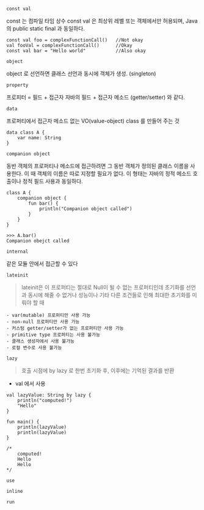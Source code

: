 `const val`

const 는 컴파일 타임 상수
const val 은 최상위 레벨 또는 객체에서만 허용되며, Java의 public static final 과 동일하다.

```
const val foo = complexFunctionCall()   //Not okay
val fooVal = complexFunctionCall()      //Okay
const val bar = "Hello world"           //Also okay
```

`object`

object 로 선언하면 클래스 선언과 동시에 객체가 생성. (singleton)

`property`

프로피터 = 필드 + 접근자
자바의 필드 + 접근자 메소드 (getter/setter) 와 같다.

`data`

프로퍼티에서 접근자 메소드 없는 VO(value-object) class 를  만들어 주는 것
```
data class A {
    var name: String
}
```

`companion object`

동반 객체의 프로퍼티나 메소드에 접근하려면 그 동반 객체가 정의된 클래스 이름을 사용한다.
이 때 객체의 이름은 따로 지정할 필요가 없다. 이 형태는 자바의 정적 메소드 호출이나 정적 필드 사용과 동일하다.

```
class A {
    companion object {
        fun bar() {
            println("Companion object called")
        }
    }
}

>>> A.bar()
Companion obejct called
```

`internal`

같은 모듈 안에서 접근할 수 있다

`lateinit`

>lateinit은 이 프로퍼티는 절대로 Null이 될 수 없는 프로퍼티인데 초기화를 선언과 동시에 해줄 수 없거나 성능이나 기타 다른 조건들로 인해 최대한 초기화를 미뤄야 할 때

```
- var(mutable) 프로퍼티만 사용 가능
- non-null 프로퍼티만 사용 가능
- 커스텀 getter/setter가 없는 프로퍼티만 사용 가능
- primitive type 프로퍼티는 사용 불가능
- 클래스 생성자에서 사용 불가능
- 로컬 변수로 사용 불가능
```

`lazy`

>호출 시점에 by lazy 로 한번 초기화 후, 이후에는 기억된 결과를 반환

- val 에서 사용

```
val lazyValue: String by lazy {
    println("computed!")
    "Hello"
}

fun main() {
    println(lazyValue)
    println(lazyValue)
}

/*
    computed!
    Hello
    Hello
*/
```

`use`

`inline`

`run`

